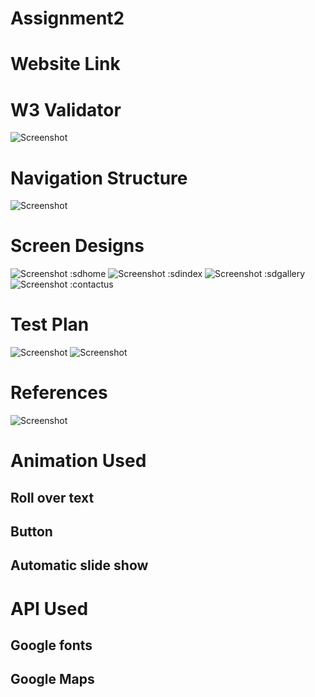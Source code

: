# Assignment2

# Website Link

# W3 Validator
![Screenshot](https://github.com/p1520360x/Assignment2/raw/master/screendesign/validation.jpg)
# Navigation Structure
![Screenshot](https://github.com/p1520360x/Assignment2/raw/master/screendesign/nav.jpg)
# Screen Designs
![Screenshot](https://github.com/p1520360x/Assignment2/raw/master/screendesign/sdhome.jpg) :sdhome 
![Screenshot](https://github.com/p1520360x/Assignment2/raw/master/screendesign/sdindex.jpg) :sdindex
![Screenshot](https://github.com/p1520360x/Assignment2/raw/master/screendesign/sdgallery.jpg) :sdgallery
![Screenshot](https://github.com/p1520360x/Assignment2/raw/master/screendesign/contactus.jpg) :contactus
# Test Plan
![Screenshot](https://github.com/p1520360x/Assignment2/raw/master/screendesign/testplan1.jpg)
![Screenshot](https://github.com/p1520360x/Assignment2/raw/master/screendesign/testplan2.jpg)
# References
![Screenshot](https://github.com/p1520360x/Assignment2/raw/master/screendesign/hreferences.jpg)

# Animation Used
## Roll over text
## Button 
## Automatic slide show 

# API Used
## Google fonts
## Google Maps